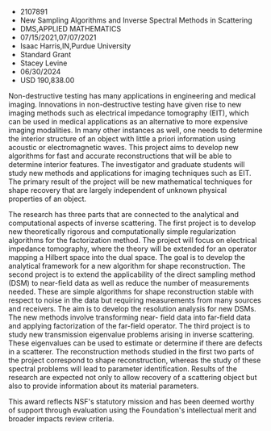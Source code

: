 
* 2107891
* New Sampling Algorithms and Inverse Spectral Methods in Scattering
* DMS,APPLIED MATHEMATICS
* 07/15/2021,07/07/2021
* Isaac Harris,IN,Purdue University
* Standard Grant
* Stacey Levine
* 06/30/2024
* USD 190,838.00

Non-destructive testing has many applications in engineering and medical
imaging. Innovations in non-destructive testing have given rise to new imaging
methods such as electrical impedance tomography (EIT), which can be used in
medical applications as an alternative to more expensive imaging modalities. In
many other instances as well, one needs to determine the interior structure of
an object with little a priori information using acoustic or electromagnetic
waves. This project aims to develop new algorithms for fast and accurate
reconstructions that will be able to determine interior features. The
investigator and graduate students will study new methods and applications for
imaging techniques such as EIT. The primary result of the project will be new
mathematical techniques for shape recovery that are largely independent of
unknown physical properties of an object.

The research has three parts that are connected to the analytical and
computational aspects of inverse scattering. The first project is to develop new
theoretically rigorous and computationally simple regularization algorithms for
the factorization method. The project will focus on electrical impedance
tomography, where the theory will be extended for an operator mapping a Hilbert
space into the dual space. The goal is to develop the analytical framework for a
new algorithm for shape reconstruction. The second project is to extend the
applicability of the direct sampling method (DSM) to near-field data as well as
reduce the number of measurements needed. These are simple algorithms for shape
reconstruction stable with respect to noise in the data but requiring
measurements from many sources and receivers. The aim is to develop the
resolution analysis for new DSMs. The new methods involve transforming near-
field data into far-field data and applying factorization of the far-field
operator. The third project is to study new transmission eigenvalue problems
arising in inverse scattering. These eigenvalues can be used to estimate or
determine if there are defects in a scatterer. The reconstruction methods
studied in the first two parts of the project correspond to shape
reconstruction, whereas the study of these spectral problems will lead to
parameter identification. Results of the research are expected not only to allow
recovery of a scattering object but also to provide information about its
material parameters.

This award reflects NSF's statutory mission and has been deemed worthy of
support through evaluation using the Foundation's intellectual merit and broader
impacts review criteria.
